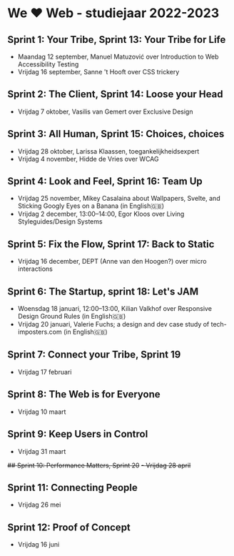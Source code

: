 # We ♥ Web - studiejaar 2022-2023

##  Sprint 1: Your Tribe, Sprint 13: Your Tribe for Life
- Maandag 12 september, Manuel Matuzović over Introduction to Web Accessibility Testing 
- Vrijdag 16 september, Sanne 't Hooft over CSS trickery 

## Sprint 2: The Client, Sprint 14: Loose your Head
- Vrijdag 7 oktober, Vasilis van Gemert over Exclusive Design

## Sprint 3: All Human, Sprint 15: Choices, choices
- Vrijdag 28 oktober, Larissa Klaassen, toegankelijkheidsexpert
- Vrijdag 4 november, Hidde de Vries over WCAG

## Sprint 4: Look and Feel, Sprint 16: Team Up
- Vrijdag 25 november, Mikey Casalaina about Wallpapers, Svelte, and Sticking Googly Eyes on a Banana (in English🇬🇧)
- Vrijdag 2 december, 13:00–14:00, Egor Kloos over Living Styleguides/Design Systems

## Sprint 5: Fix the Flow, Sprint 17: Back to Static
- Vrijdag 16 december, DEPT (Anne van den Hoogen?) over micro interactions 

## Sprint 6: The Startup, sprint 18: Let's JAM
- Woensdag 18 januari, 12:00–13:00, Kilian Valkhof over Responsive Design Ground Rules (in English🇬🇧)
- Vrijdag 20 januari, Valerie Fuchs; a design and dev case study of tech-imposters.com (in English🇬🇧)

## Sprint 7: Connect your Tribe, Sprint 19
- Vrijdag 17 februari

## Sprint 8: The Web is for Everyone
- Vrijdag 10 maart

## Sprint 9: Keep Users in Control
- Vrijdag 31 maart

~~## Sprint 10: Performance Matters, Sprint 20~~
~~- Vrijdag 28 april~~

## Sprint 11: Connecting People
- Vrijdag 26 mei

## Sprint 12: Proof of Concept
- Vrijdag 16 juni
